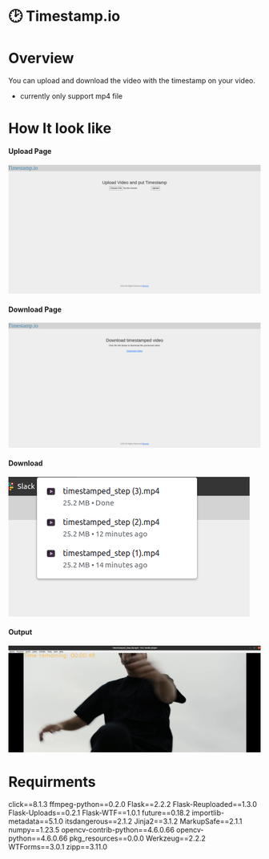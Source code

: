 # 🕑 Timestamp.io

# Overview 
You can upload and download the video with the timestamp on your video. 
* currently only support mp4 file 

# How It look like

#### Upload Page
![Upload Page](/static/upload%20page.png)

#### Download Page
![Download Page](/static/download%20page.png)

#### Download 
![Download](/static/download%20success.png)

#### Output
![output](/static/output.png)

# Requirments
click==8.1.3
ffmpeg-python==0.2.0
Flask==2.2.2
Flask-Reuploaded==1.3.0
Flask-Uploads==0.2.1
Flask-WTF==1.0.1
future==0.18.2
importlib-metadata==5.1.0
itsdangerous==2.1.2
Jinja2==3.1.2
MarkupSafe==2.1.1
numpy==1.23.5
opencv-contrib-python==4.6.0.66
opencv-python==4.6.0.66
pkg_resources==0.0.0
Werkzeug==2.2.2
WTForms==3.0.1
zipp==3.11.0
